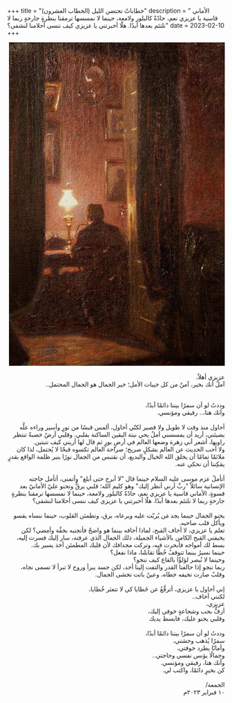 +++
title = "خطاباتٌ تحتضن الليل (الخطاب العشرون)"
description = " الأماني قاسية يا عزيزي نعم، حادّةٌ كالبلور ولامعة، حينما لا نمسسها ترمقنا بنظرةٍ جارحةٍ ربما لا نلتئم بعدها أبدًا. هلّا أخبرتني يا عزيزي كيف ننسى أحلامنا لنشفى؟"
date = 2023-02-10
+++

<div dir="rtl">

![alt](image.jpg)

عزيزي أهلاً،<br>
آملُ أنك بخير، آمنٌ من كل خيبات الأمل؛ خير الجمال هو الجمال المحتمل..<br>

<br>
وددتُ لو أن سمرًا بيننا دائمًا أبدًا،<br>
وأنك هنا،.. رفيقي ومؤنسي.<br>

<br>
أحاول منذ وقت لا طويل ولا قصير لكنّي أحاول، ألمس قبسًا من نورٍ وأسير وراءه علَّه يضيئني، أريد أن يمسسني أملٌ يحي نبتة اليقين الساكنة بقلبي. وقلبي أرضٌ خصبةٌ تنتظر راويها، أشعر أني زهرة وضعها العالم في أرضٍ بورٍ ثم قال لها أريني كيف تنبتين.<br>
ولا أحب الحديث عن العالم بشكلٍ صريح؛ صراحة العالم تكسوه قبحًا لا يُحتمل، لذا كان ملائمًا تمامًا أن يخلق الله الخيال والبديع، أن نقتبس من الجمال نورًا ينير ظلمة الواقع بقدرٍ يمَكِننا أن نحكي عنه.<br>

<br>
أتأملُ عزم موسى عليه السلام حينما قال "لا أبرح حتى أبلغ" وأتمنى، أتأمل حاجته الإنسانية سائلاً "ربِّ أرني أنظر إليك" وهو كليم الله؛ قلبي يرقُّ وتحنو عليّ الأمانيّ بعد قسوةٍ. الأماني قاسية يا عزيزي نعم، حادّةٌ كالبلور ولامعة، حينما لا نمسسها ترمقنا بنظرةٍ جارحةٍ ربما لا نلتئم بعدها أبدًا. هلّا أخبرتني يا عزيزي كيف ننسى أحلامنا لنشفى؟<br>

<br>
يحنو الجمال حينما يجد مَن يُربّت عليه ويرعاه، يرق، وتطمئن القلوب، حينما ننساه يقسو ويأكل قلب صاحبه. <br>
تعلم يا عزيزي، لا أخاف القبح، لماذا أخافه بينما هو واضحٌ فأتجنبه بخفِّة وأمضي؟ لكن يخيفني القبح الكامن بالأشياء الجميلة، ذلك الجمال الذي عرفته، سار إليك فسرت إليه، بسط لك أمواجه فأبحرت فيه، وتركت مجدافك لأن قلبك المطمئن أخذ يسير بك. <br>
حينما نسيرُ بينما تتوقفُ خُطًا تقابلنا، ماذا نفعل؟<br>
وحينما لا نُبصر لؤلؤًا بالقاع كيف ننجو؟<br>
ربما ننجو إذا حالفنا القدر والتفت إلينا أحد، لكن جسد يبرأ وروح لا تبرأ لا تسمى نجاه، وقلبٌ صارت تخيفه خطاه، وعينٌ باتت تخشى الجمال.<br>

<br>
إني أحاول يا عزيزي، أترفَّعُ عن خَطايا كي لا تتعثر خُطايا،<br>
لكنني أخاف..<br>
 عزيزي،<br>
أزفُّ بحب وشجاعةٍ خوفي إليك،<br>
وقلبي يحنو عليك، فابسط يديك<br>

<br>
وددتُ لو أن سمرًا بيننا دائمًا أبدًا،<br>
سمرًا يُذهب وحشتي،<br>
وأمانًا يطرد خوفتي،<br>
وجمالًا يؤنس نفسي وحاجتي..<br>
وأنك هنا، رفيقي ومؤنسي.<br>
كن بخيرٍ دائمًا، واكتب لي.<br>

<br>
الجمعة/<br>
١٠ فبراير ٢٠٢٣م<br>

</div>
